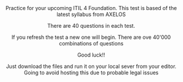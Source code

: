 <div align="center">Practice for your upcoming ITIL 4 Foundation.
This test is based of the latest syllabus from AXELOS

There are 40 questions in each test. 

If you refresh the test a new one will begin. There are ove 40'000 combinations of questions

Good luck!!

Just download the files and run it on your local sever from your editor. 
Going to avoid hosting this due to probable legal issues
</div


